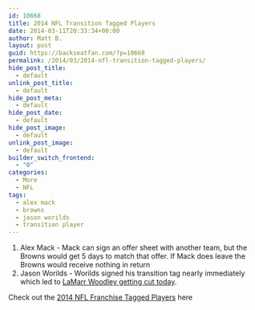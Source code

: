 ```yaml
---
id: 10668
title: 2014 NFL Transition Tagged Players
date: 2014-03-11T20:33:34+00:00
author: Matt B.
layout: post
guid: https://backseatfan.com/?p=10668
permalink: /2014/03/2014-nfl-transition-tagged-players/
hide_post_title:
  - default
unlink_post_title:
  - default
hide_post_meta:
  - default
hide_post_date:
  - default
hide_post_image:
  - default
unlink_post_image:
  - default
builder_switch_frontend:
  - "0"
categories:
  - More
  - NFL
tags:
  - alex mack
  - browns
  - jason worilds
  - transition player
---
```


<div class="entry">
  <ol>
    <li>
      Alex Mack - Mack can sign an offer sheet with another team, but the Browns would get 5 days to match that offer. If Mack does leave the Browns would receive nothing in return
    </li>
    <li>
      Jason Worilds - Worilds signed his transition tag nearly immediately which led to <a href="https://espn.go.com/nfl/story/_/id/10583352/lamarr-woodley-released-pittsburgh-steelers">LaMarr Woodley getting cut today</a>.
    </li>
  </ol>

  <p>
    Check out the <a href="https://backseatfan.com/2014/03/2014-nfl-franchise-tagged-players/">2014 NFL Franchise Tagged Players</a> here
  </p>
</div>
